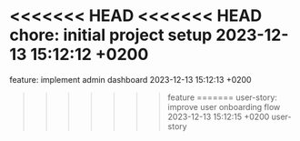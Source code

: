 <<<<<<< HEAD
<<<<<<< HEAD
chore: initial project setup 2023-12-13 15:12:12 +0200
=======
feature: implement admin dashboard 2023-12-13 15:12:13 +0200
>>>>>>> feature
=======
user-story: improve user onboarding flow 2023-12-13 15:12:15 +0200
>>>>>>> user-story
